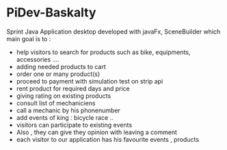 # PiDev-Baskalty
Sprint Java 
Application desktop developed with javaFx, SceneBuilder which 
main goal is to :
- help visitors to search for products such as bike, equipments, accessories ....
- adding needed products to cart 
- order one or many product(s)
- proceed to payment with simulation test on strip api 
- rent product for required days and price
- giving rating on existing products
- consult list of mechaniciens 
- call a mechanic by his phonenumber
- add events of king : bicycle race ..
- visitors can participate to existing events 
- Also , they can give they opinion with leaving a comment
- each visitor to our application has his favourite events , products 
